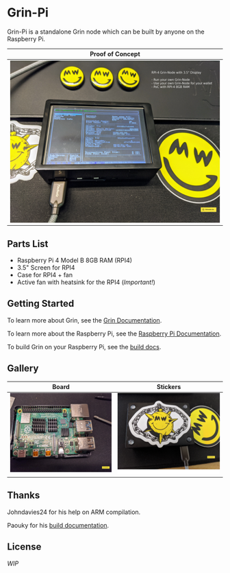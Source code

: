 # Grin-Pi
Grin-Pi is a standalone Grin node which can be built by anyone on the Raspberry Pi.

| Proof of Concept |
| ---------------- |
| [<img src="assets/images/build-process/RPI-4-Grin-Node-PoC.jpg?raw=true" height="378" width="504">](assets/images/build-process/RPI-4-Grin-Node-PoC.jpg?raw=true) |   

## Parts List

  * Raspberry Pi 4 Model B 8GB RAM (RPI4)
  * 3.5" Screen for RPI4
  * Case for RPI4 + fan
  * Active fan with heatsink for the RPI4 (*Important!*)

## Getting Started

To learn more about Grin, see the [Grin Documentation](https://docs.grin.mw/).

To learn more about the Raspberry Pi, see the [Raspberry Pi Documentation](https://www.raspberrypi.org/documentation/).

To build Grin on your Raspberry Pi, see the [build docs](doc/build.md).

## Gallery

| Board | Stickers |
| ----- | -------- |
[ <img src="assets/images/build-process/01-build-process.jpg?raw=true" height="189" width="252">](assets/images/build-process/01-build-process.jpg) | [<img src="assets/images/build-process/02-build-process.jpg?raw=true" height="189" width="252">](assets/images/build-process/02-build-process.jpg?raw=true) |

## Thanks
Johndavies24 for his help on ARM compilation.

Paouky for his [build documentation](https://paouky.github.io/docs/getting-started/build/).

## License
*WIP*
